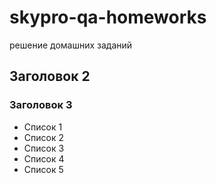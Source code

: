 # skypro-qa-homeworks
решение домашних заданий

## Заголовок 2

### Заголовок 3

- Список 1
- Список 2
- Список 3
- Список 4
- Список 5
